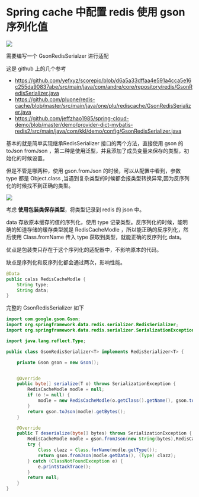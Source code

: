 # Spring cache 中配置 redis 使用 gson 序列化值

![](https://cdn.rawgit.com/f12998765/wiki/master/.img/spring-cache-redis.png)

需要编写一个 GsonRedisSerialzer 进行适配

这是 github 上的几个参考

- https://github.com/yefxyz/scorepio/blob/d6a5a33dffaa4e591a4cca5e16c255da90837abe/src/main/java/com/andre/core/repository/redis/GsonRedisSerializer.java
- https://github.com/pluone/redis-cache/blob/master/src/main/java/one/plu/rediscache/GsonRedisSerializer.java
- https://github.com/jeffzhao1985/spring-cloud-demo/blob/master/demo/provider-dict-mybatis-redis2/src/main/java/com/kkl/demo/config/GsonRedisSerializer.java

基本的就是简单实现继承RedisSerializer 接口的两个方法，直接使用 gson 的 toJson fromJson ，第二种是使用泛型，并且添加了成员变量来保存的类型，初始化的时候设置。

但是不管是哪两种，使用 gson.fromJson 的时候，可以从配置中看到，参数 type 都是 Object.class ,当遇到复杂类型的时候都会报类型转换异常,因为反序列化的时候找不到正确的类型。

![](https://cdn.rawgit.com/f12998765/wiki/master/.img/spring-cache-redis-2.png)

考虑 **使用包装类保存类型**，将类型记录到 redis 的 json 中。

data 存放原本缓存的值的序列化，使用 type 记录类型。反序列化的时候，能明确的知道存储的缓存类型就是 RedisCacheModle ，所以能正确的反序列化，然后使用 Class.fromName 传入 type 获取到类型，就能正确的反序列化 data。

优点是包装类只存在于这个序列化的适配器中，不影响原本的代码。

缺点是序列化和反序列化都会通过两次，影响性能。

```java
@Data
public calss RedisCacheModle {
    String type;
    String data;
}
```

完整的 GsonRedisSerializer 如下

```java
import com.google.gson.Gson;
import org.springframework.data.redis.serializer.RedisSerializer;
import org.springframework.data.redis.serializer.SerializationException;

import java.lang.reflect.Type;

public class GsonRedisSerializer<T> implements RedisSerializer<T> {

    private Gson gson = new Gson();


    @Override
    public byte[] serialize(T o) throws SerializationException {
        RedisCacheModle modle = null;
        if (o != null) {
            modle = new RedisCacheModle(o.getClass().getName(), gson.toJson(o));
        }
        return gson.toJson(modle).getBytes();
    }

    @Override
    public T deserialize(byte[] bytes) throws SerializationException {
        RedisCacheModle modle = gson.fromJson(new String(bytes),RedisCacheModle.class);
        try {
            Class clazz = Class.forName(modle.getType());
            return gson.fromJson(modle.getData(), (Type) clazz);
        } catch (ClassNotFoundException e) {
            e.printStackTrace();
        }
        return null;
    }
}
```
